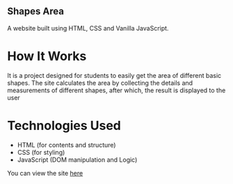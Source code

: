 ## Shapes Area

A website built using HTML, CSS and Vanilla JavaScript.

# How It Works

It is a project designed for students to easily get the area of different basic shapes.
The site calculates the area by collecting the details and measurements of different shapes, after which, the result is displayed to the user

# Technologies Used

- HTML (for contents and structure)
- CSS (for styling)
- JavaScript (DOM manipulation and Logic)

You can view the site [here]()
